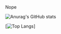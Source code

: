 Nope


![Anurag's GitHub stats](https://github-readme-stats.vercel.app/api?username=fake-era&count_private=true&show_icons=true&theme=dark)

[![Top Langs](https://github-readme-stats.vercel.app/api/top-langs/?username=anuraghazra)]
